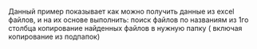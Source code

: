 Данный пример показывает как можно получить данные из excel файлов, и на их основе выполнить:
поиск файлов по названиям из 1го столбца
копирование найденных файлов в нужную папку ( включая копирование из подпапок)
